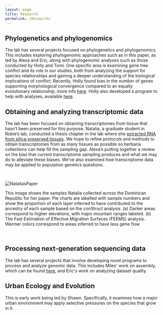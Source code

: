 ```yaml
---
layout: page
title: Research
permalink: /Research/
---
```


## Phylogenetics and phylogenomics

The lab has several projects focused on phylogenetics and phylogenomics. This includes exploring phylogenomic approaches such as in this paper, as led by Alexa and Eric, along with phylogenomic analyses such as those conducted by Holly and Tomi. One specific area is examining gene tree conflict and its role in our studies, both from analyzing the support for species relationships and gaining a deeper understanding of the biological implications of conflict. Recently, Holly found bias in the number of genes supporting morphological convergence compared to an equally evolutionary relationship; more info [here](https://www.biorxiv.org/content/10.1101/2023.11.18.567661v1.abstract). Holly also developed a program to help with analyses, available [here]( https://github.com/HollyMaeRobertson/CAnDI).

## Obtaining and analyzing transcriptomic data

The lab has been focused on obtaining transcriptomes from tissue that hasn’t been preserved for this purpose. Natalia, a graduate student in Robie’s lab, conducted a thesis chapter in the lab where she [extracted RNA from silica-preserved tissues](https://www.biorxiv.org/content/10.1101/2023.06.16.545126v1.abstract). We hope to refine protocols and methods to obtain transcriptomes from as many tissues as possible so herbaria collections can help fill the sampling gap. Alexa’s putting together a review on the bias that current transcriptome sampling produces and what we may do to alleviate these biases. We’ve also examined how transcriptome data may be applied to population genetics questions.

<br>

![NataliasPaper](https://walkerlab-uic.github.io/pictures/NataliaPaperFigure.png)

This image shows the samples Natalia collected across the Dominican Republic for her paper. Pie charts are labelled with sample numbers and show the proportion of each layer inferred to have contributed to the ancestry of each sample based on the conStruct analysis. (a) Darker areas correspond to higher elevations, with major mountain ranges labeled. (b) The Fast Estimation of Effective Migration Surfaces (FEEMS) analysis. Warmer colors correspond to areas inferred to have less gene flow.


<br>

## Processing next-generation sequencing data

The lab has several projects that involve developing novel programs to process and analyze genomic data. This includes Miles' work on assembly, which can be found [here]( https://github.com/gladshire/Semblans), and Eric's work on analyzing dataset quality.

## Urban Ecology and Evolution

This is early work being led by Shawn. Specifically, it examines how a major urban environment may apply selective pressures on the species that grow in it.

